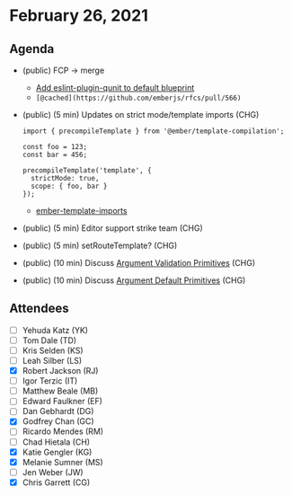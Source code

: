 # February 26, 2021

## Agenda

- (public) FCP → merge
    - [Add eslint-plugin-qunit to default blueprint](https://github.com/emberjs/rfcs/pull/702)
    - `[@cached](https://github.com/emberjs/rfcs/pull/566)`
- (public) (5 min) Updates on strict mode/template imports (CHG)

    ```tsx
    import { precompileTemplate } from '@ember/template-compilation';

    const foo = 123;
    const bar = 456;

    precompileTemplate('template', {
      strictMode: true,
      scope: { foo, bar }
    });
    ```

    - [ember-template-imports](https://github.com/ember-template-imports/ember-template-imports#readme)
- (public) (5 min) Editor support strike team (CHG)
- (public) (5 min) setRouteTemplate? (CHG)
- (public) (10 min) Discuss [Argument Validation Primitives](https://github.com/emberjs/rfcs/pull/694) (CHG)
- (public) (10 min) Discuss [Argument Default Primitives](https://github.com/emberjs/rfcs/pull/695) (CHG)

## Attendees

- [ ]  Yehuda Katz (YK)
- [ ]  Tom Dale (TD)
- [ ]  Kris Selden (KS)
- [ ]  Leah Silber (LS)
- [x]  Robert Jackson (RJ)
- [ ]  Igor Terzic (IT)
- [ ]  Matthew Beale (MB)
- [ ]  Edward Faulkner (EF)
- [ ]  Dan Gebhardt (DG)
- [x]  Godfrey Chan (GC)
- [ ]  Ricardo Mendes (RM)
- [ ]  Chad Hietala (CH)
- [x]  Katie Gengler (KG)
- [x]  Melanie Sumner (MS)
- [ ]  Jen Weber (JW)
- [x]  Chris Garrett (CG)